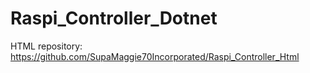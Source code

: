 # Raspi_Controller_Dotnet

HTML repository: https://github.com/SupaMaggie70Incorporated/Raspi_Controller_Html
